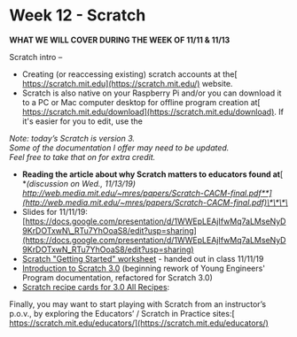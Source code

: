 # Week 12 - Scratch

**WHAT WE WILL COVER DURING THE WEEK OF 11/11  & 11/13**

Scratch intro –

* Creating \(or reaccessing existing\) scratch accounts at the[ https://scratch.mit.edu](https://scratch.mit.edu/) website.  
* Scratch is also native on your Raspberry Pi and/or you can download it to a PC or Mac computer desktop for offline program creation at[ https://scratch.mit.edu/download](https://scratch.mit.edu/download). If it's easier for you to edit, use the 

_Note: today’s Scratch is version 3.   
Some of the documentation I offer may need to be updated.   
Feel free to take that on for extra credit._

* **Reading the article about why Scratch matters to educators found at**[ **\(discussion on Wed., 11/13/19\) http://web.media.mit.edu/~mres/papers/Scratch-CACM-final.pdf**](http://web.media.mit.edu/~mres/papers/Scratch-CACM-final.pdf)\*\*\*\*
* Slides for 11/11/19: [https://docs.google.com/presentation/d/1WWEpLEAjIfwMq7aLMseNyD9KrDOTxwN\_RTu7YhOoaS8/edit?usp=sharing](https://docs.google.com/presentation/d/1WWEpLEAjIfwMq7aLMseNyD9KrDOTxwN_RTu7YhOoaS8/edit?usp=sharing)
* [Scratch "Getting Started" worksheet](https://docs.google.com/document/d/1C8TBoL7RPL_CY3HsXlxLR011Y8rq0CVhPO0bieiD0E4/edit?usp=sharing) - handed out in class 11/11/19
* [Introduction to Scratch 3.0](https://docs.google.com/document/d/1qi4UM3DeXpdPZtB1ElkvYrksSsSqtBN6dnHxwZy7U8E/edit?usp=sharing) \(beginning rework of Young Engineers' Program documentation, refactored for Scratch 3.0\) 
* [Scratch recipe cards for 3.0 All Recipes](https://resources.scratch.mit.edu/www/cards/en/scratch-cards-all.pdf):

Finally, you may want to start playing with Scratch from an instructor’s p.o.v., by exploring the Educators’ / Scratch in Practice sites:[ https://scratch.mit.edu/educators/](https://scratch.mit.edu/educators/)

